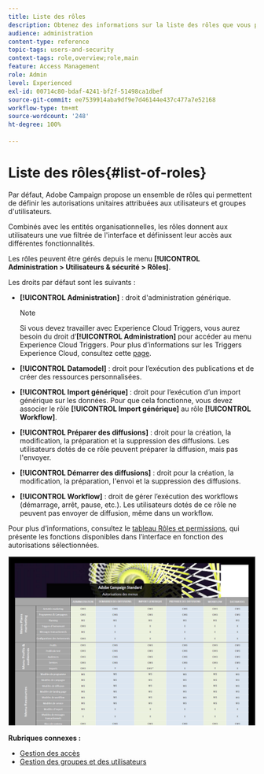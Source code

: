 ```yaml
---
title: Liste des rôles
description: Obtenez des informations sur la liste des rôles que vous pouvez affecter à vos utilisateurs.
audience: administration
content-type: reference
topic-tags: users-and-security
context-tags: role,overview;role,main
feature: Access Management
role: Admin
level: Experienced
exl-id: 00714c80-bdaf-4241-bf2f-51498ca1dbef
source-git-commit: ee7539914aba9df9e7d46144e437c477a7e52168
workflow-type: tm+mt
source-wordcount: '248'
ht-degree: 100%

---
```


# Liste des rôles{#list-of-roles}

Par défaut, Adobe Campaign propose un ensemble de rôles qui permettent de définir les autorisations unitaires attribuées aux utilisateurs et groupes d&#39;utilisateurs.

Combinés avec les entités organisationnelles, les rôles donnent aux utilisateurs une vue filtrée de l&#39;interface et définissent leur accès aux différentes fonctionnalités.

Les rôles peuvent être gérés depuis le menu **[!UICONTROL Administration > Utilisateurs &amp; sécurité > Rôles]**.

Les droits par défaut sont les suivants :

* **[!UICONTROL Administration]** : droit d&#39;administration générique.

   >[!NOTE]
   >
   >Si vous devez travailler avec Experience Cloud Triggers, vous aurez besoin du droit d’**[!UICONTROL Administration]** pour accéder au menu Experience Cloud Triggers. Pour plus d’informations sur les Triggers Experience Cloud, consultez cette [page](../../integrating/using/about-adobe-experience-cloud-triggers.md).

* **[!UICONTROL Datamodel]** : droit pour l’exécution des publications et de créer des ressources personnalisées.
* **[!UICONTROL Import générique]** : droit pour l’exécution d’un import générique sur les données. Pour que cela fonctionne, vous devez associer le rôle **[!UICONTROL Import générique]** au rôle **[!UICONTROL Workflow]**.
* **[!UICONTROL Préparer des diffusions]** : droit pour la création, la modification, la préparation et la suppression des diffusions. Les utilisateurs dotés de ce rôle peuvent préparer la diffusion, mais pas l&#39;envoyer.
* **[!UICONTROL Démarrer des diffusions]** : droit pour la création, la modification, la préparation, l&#39;envoi et la suppression des diffusions.
* **[!UICONTROL Workflow]** : droit de gérer l’exécution des workflows (démarrage, arrêt, pause, etc.). Les utilisateurs dotés de ce rôle ne peuvent pas envoyer de diffusion, même dans un workflow.

Pour plus d’informations, consultez le [tableau Rôles et permissions](/help/administration/using/assets/acs_rights.pdf), qui présente les fonctions disponibles dans l’interface en fonction des autorisations sélectionnées.

[![image](assets/user_management_3.png)](https://experienceleague.adobe.com/docs/campaign-standard/assets/acs_rights.pdf?lang=fr)

**Rubriques connexes :**

* [Gestion des accès](../../administration/using/about-access-management.md)
* [Gestion des groupes et des utilisateurs](../../administration/using/managing-groups-and-users.md)
